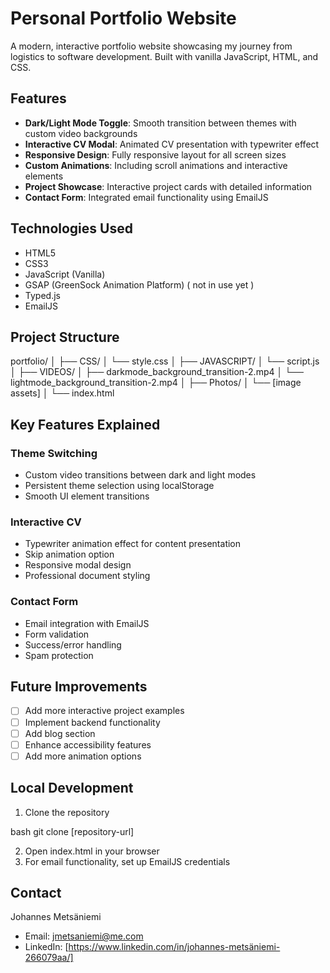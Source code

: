 # Personal Portfolio Website

A modern, interactive portfolio website showcasing my journey from logistics to software development. Built with vanilla JavaScript, HTML, and CSS.

## Features

- **Dark/Light Mode Toggle**: Smooth transition between themes with custom video backgrounds
- **Interactive CV Modal**: Animated CV presentation with typewriter effect
- **Responsive Design**: Fully responsive layout for all screen sizes
- **Custom Animations**: Including scroll animations and interactive elements
- **Project Showcase**: Interactive project cards with detailed information
- **Contact Form**: Integrated email functionality using EmailJS

## Technologies Used

- HTML5
- CSS3
- JavaScript (Vanilla)
- GSAP (GreenSock Animation Platform) ( not in use yet )
- Typed.js
- EmailJS

## Project Structure

portfolio/
│
├── CSS/
│ └── style.css
│
├── JAVASCRIPT/
│ └── script.js
│
├── VIDEOS/
│ ├── darkmode_background_transition-2.mp4
│ └── lightmode_background_transition-2.mp4
│
├── Photos/
│ └── [image assets]
│
└── index.html


## Key Features Explained

### Theme Switching
- Custom video transitions between dark and light modes
- Persistent theme selection using localStorage
- Smooth UI element transitions

### Interactive CV
- Typewriter animation effect for content presentation
- Skip animation option
- Responsive modal design
- Professional document styling

### Contact Form
- Email integration with EmailJS
- Form validation
- Success/error handling
- Spam protection

## Future Improvements

- [ ] Add more interactive project examples
- [ ] Implement backend functionality
- [ ] Add blog section
- [ ] Enhance accessibility features
- [ ] Add more animation options

## Local Development

1. Clone the repository

bash
git clone [repository-url]

2. Open index.html in your browser
3. For email functionality, set up EmailJS credentials

## Contact

Johannes Metsäniemi
- Email: jmetsaniemi@me.com
- LinkedIn: [https://www.linkedin.com/in/johannes-metsäniemi-266079aa/]

